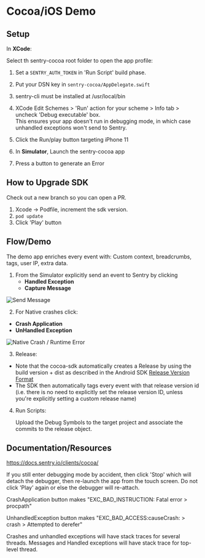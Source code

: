 # Cocoa/iOS Demo

## Setup

In **XCode**:

Select th sentry-cocoa root folder to open the app profile:

1. Set a `SENTRY_AUTH_TOKEN` in 'Run Script' build phase.

2. Put your DSN key in `sentry-cocoa/AppDelegate.swift`

2. sentry-cli must be installed at /usr/local/bin

3. XCode Edit Schemes > 'Run' action for your scheme > Info tab > uncheck 'Debug executable' box.  
This ensures your app doesn't run in debugging mode, in which case unhandled exceptions won't send to Sentry.

4. Click the Run/play button targeting iPhone 11

4. In **Simulator**, Launch the sentry-cocoa app

5. Press a button to generate an Error

## How to Upgrade SDK
Check out a new branch so you can open a PR.    
1. Xcode -> Podfile, increment the sdk version.
2. `pod update`
2. Click 'Play' button

## Flow/Demo

The demo app enriches every event with: Custom context, breadcrumbs, tags, user IP, extra data.

1. From the Simulator explicitly send an event to Sentry by clicking
    - **Handled Exception**
    - **Capture Message**

![Send Message](cocoa-send-message.gif)

2. For Native crashes click:

- **Crash Application**
- **UnHandled Exception**

![Native Crash / Runtime Error](cocoa-native-crash.gif)

3. Release:

- Note that the cocoa-sdk automatically creates a Release by using the build version + dist as described in the Android SDK [Release Version Format](https://docs.sentry.io/platforms/android/#release-version-format) 
- The SDK then automatically tags every event with that release version id (i.e. there is no need to explicitly set the release version ID, unless you're explicitly setting a custom release name)

4. Run Scripts:
    
    Upload the Debug Symbols to the target project and associate the commits to the release object.

## Documentation/Resources

https://docs.sentry.io/clients/cocoa/

If you still enter debugging mode by accident, then click 'Stop' which will detach the debugger, then re-launch the app from the touch screen. Do not click 'Play' again or else the debugger will re-attach.

CrashApplication button makes "EXC_BAD_INSTRUCTION: Fatal error > procpath"

UnhandledException button makes "EXC_BAD_ACCESS:causeCrash: > crash > Attempted to derefer"

Crashes and unhandled exceptions will have stack traces for several threads. Messages and Handled exceptions will have stack trace for top-level thread.